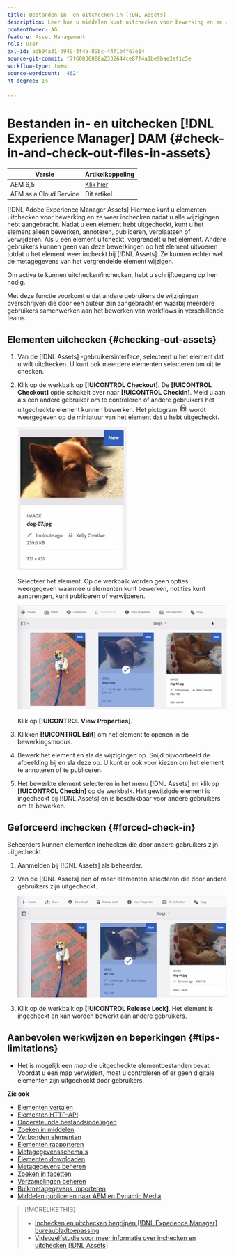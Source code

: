 ```yaml
---
title: Bestanden in- en uitchecken in [!DNL Assets]
description: Leer hoe u middelen kunt uitchecken voor bewerking en ze weer kunt inchecken nadat de wijzigingen zijn voltooid.
contentOwner: AG
feature: Asset Management
role: User
exl-id: adb94a31-d949-4f4a-89bc-44f1b4f67e14
source-git-commit: f7f60036088a2332644ce87f4a1be9bae3af1c5e
workflow-type: tm+mt
source-wordcount: '462'
ht-degree: 1%

---
```


# Bestanden in- en uitchecken [!DNL Experience Manager] DAM {#check-in-and-check-out-files-in-assets}

| Versie | Artikelkoppeling |
| -------- | ---------------------------- |
| AEM 6,5 | [Klik hier](https://experienceleague.adobe.com/docs/experience-manager-65/assets/managing/check-out-and-submit-assets.html?lang=en) |
| AEM as a Cloud Service | Dit artikel |

[!DNL Adobe Experience Manager Assets] Hiermee kunt u elementen uitchecken voor bewerking en ze weer inchecken nadat u alle wijzigingen hebt aangebracht. Nadat u een element hebt uitgecheckt, kunt u het element alleen bewerken, annoteren, publiceren, verplaatsen of verwijderen. Als u een element uitcheckt, vergrendelt u het element. Andere gebruikers kunnen geen van deze bewerkingen op het element uitvoeren totdat u het element weer incheckt bij [!DNL Assets]. Ze kunnen echter wel de metagegevens van het vergrendelde element wijzigen.

Om activa te kunnen uitchecken/inchecken, hebt u schrijftoegang op hen nodig.

Met deze functie voorkomt u dat andere gebruikers de wijzigingen overschrijven die door een auteur zijn aangebracht en waarbij meerdere gebruikers samenwerken aan het bewerken van workflows in verschillende teams.

## Elementen uitchecken {#checking-out-assets}

1. Van de [!DNL Assets] -gebruikersinterface, selecteert u het element dat u wilt uitchecken. U kunt ook meerdere elementen selecteren om uit te checken.

1. Klik op de werkbalk op **[!UICONTROL Checkout]**. De **[!UICONTROL Checkout]** optie schakelt over naar **[!UICONTROL Checkin]**.
Meld u aan als een andere gebruiker om te controleren of andere gebruikers het uitgecheckte element kunnen bewerken. Het pictogram ![pictogram uitchecken vergrendeling](assets/do-not-localize/checkout_lock.png) wordt weergegeven op de miniatuur van het element dat u hebt uitgecheckt.

   ![uitcheckpictogram in kaartweergave](assets/checkout-icon-card-view.png)

   Selecteer het element. Op de werkbalk worden geen opties weergegeven waarmee u elementen kunt bewerken, notities kunt aanbrengen, kunt publiceren of verwijderen.

   ![chlimage_1-472](assets/checkout-asset-toolbar-options.png)

   Klik op **[!UICONTROL View Properties]**.

1. Klikken **[!UICONTROL Edit]** om het element te openen in de bewerkingsmodus.

1. Bewerk het element en sla de wijzigingen op. Snijd bijvoorbeeld de afbeelding bij en sla deze op. U kunt er ook voor kiezen om het element te annoteren of te publiceren.

1. Het bewerkte element selecteren in het menu [!DNL Assets] en klik op **[!UICONTROL Checkin]** op de werkbalk. Het gewijzigde element is ingecheckt bij [!DNL Assets] en is beschikbaar voor andere gebruikers om te bewerken.

## Geforceerd inchecken {#forced-check-in}

Beheerders kunnen elementen inchecken die door andere gebruikers zijn uitgecheckt.

1. Aanmelden bij [!DNL Assets] als beheerder.
1. Van de [!DNL Assets] een of meer elementen selecteren die door andere gebruikers zijn uitgecheckt.

   ![chlimage_1-476](assets/chlimage_1-476.png)

1. Klik op de werkbalk op **[!UICONTROL Release Lock]**. Het element is ingecheckt en kan worden bewerkt aan andere gebruikers.

## Aanbevolen werkwijzen en beperkingen {#tips-limitations}

* Het is mogelijk een *map* die uitgecheckte elementbestanden bevat. Voordat u een map verwijdert, moet u controleren of er geen digitale elementen zijn uitgecheckt door gebruikers.

**Zie ook**

* [Elementen vertalen](translate-assets.md)
* [Elementen HTTP-API](mac-api-assets.md)
* [Ondersteunde bestandsindelingen](file-format-support.md)
* [Zoeken in middelen](search-assets.md)
* [Verbonden elementen](use-assets-across-connected-assets-instances.md)
* [Elementen rapporteren](asset-reports.md)
* [Metagegevensschema&#39;s](metadata-schemas.md)
* [Elementen downloaden](download-assets-from-aem.md)
* [Metagegevens beheren](manage-metadata.md)
* [Zoeken in facetten](search-facets.md)
* [Verzamelingen beheren](manage-collections.md)
* [Bulkmetagegevens importeren](metadata-import-export.md)
* [Middelen publiceren naar AEM en Dynamic Media](/help/assets/publish-assets-to-aem-and-dm.md)

>[!MORELIKETHIS]
>
>* [Inchecken en uitchecken begrijpen [!DNL Experience Manager] bureaubladtoepassing](https://experienceleague.adobe.com/docs/experience-manager-desktop-app/using/using.html#how-app-works2)
>* [Videozelfstudie voor meer informatie over inchecken en uitchecken [!DNL Assets]](https://experienceleague.adobe.com/docs/experience-manager-learn/assets/collaboration/check-in-and-check-out.html)
